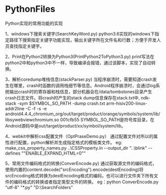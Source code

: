 # PythonFiles
Python实现的常用功能的实现

1、windows下搜索关键字(SearchKeyWord.py)
python3.6实现的windows下指定路径下搜索指定关键字功能实现，输出关键字所在文件名和行数；方便于开发人员查找指定关键字。

2、Print在Python2转换为Python3(PrintPython2ToPython3.py)
print写法在python2中和python3中不一样，导致编译会报错，通过该脚本，实现了自动转换。

3、解析coredump堆栈信息(stackParser.py)
当程序崩溃时，需要知道crash发生在哪里，crash时函数的调用栈细节等信息。Android程序崩溃时，会通过log系统输出crash时的寄存器和栈信息，部分机器会在/data/tombstones目录产生crash日志文件。将crash时产生的stack dump信息保存在stack.txt中,
ndk-stack -sym $SYMBOL_SO_PATH -dump crash.txt
arm-hisiv200-linux-addr2line -C -f -s -e android4.4.4_chromium_org/out/target/product/orange/symbols/system/lib/libsywebviewchromium.so 001cfb55
SYMBOL_SO_PATH是符号库目录，在Android源码中是out/target/product/xx/symbol/system/lib。

4、webkit中解析css配置文件（OptPraseDemo.py）
通过配置文件对所以的属性进行配置，python解析并生成指定格式的模板类文件。
eg: make_css_property_names.py ..\CSSProperty.in --output_dir "..\blink" --defines "\"ENABLE_EXPAND_HTML=0\""

5、常用文件编码格式的转换(ConverEncode.py)
通过获取源文件的编码格式，使用内置的content.decode("srcEncoding").encode(destEncoding)将srcEncoding格式转换为destEncoding格式的编码，也可以进行文件夹下所有文件的编码格式的转换或者指定类型文件的转换。
eg：python ConverEncode.py "utf-8" "*.py" "D:\SearchFolders\"
